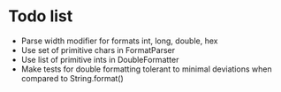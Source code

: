 # Todo list

* Parse width modifier for formats int, long, double, hex
* Use set of primitive chars in FormatParser
* Use list of primitive ints in DoubleFormatter
* Make tests for double formatting tolerant to minimal deviations when compared
  to String.format()
